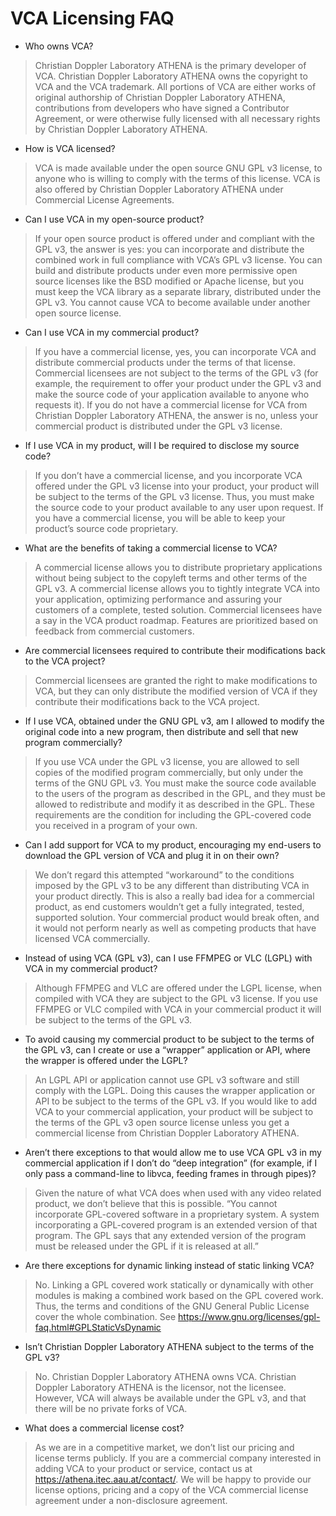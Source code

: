 VCA Licensing FAQ
==================

- Who owns VCA?
> Christian Doppler Laboratory ATHENA is the primary developer of VCA.  Christian Doppler Laboratory ATHENA owns the copyright to VCA and the VCA trademark.  All portions of VCA are either works of original authorship of Christian Doppler Laboratory ATHENA, contributions from developers who have signed a Contributor Agreement, or were otherwise fully licensed with all necessary rights by Christian Doppler Laboratory ATHENA.

- How is VCA licensed?
> VCA is made available under the open source GNU GPL v3 license, to anyone who is willing to comply with the terms of this license.  VCA is also offered by Christian Doppler Laboratory ATHENA under Commercial License Agreements.

- Can I use VCA in my open-source product?
> If your open source product is offered under and compliant with the GPL v3, the answer is yes:  you can incorporate and distribute the combined work in full compliance with VCA’s GPL v3 license.  You can build and distribute products under even more permissive open source licenses like the BSD modified or Apache license, but you must keep the VCA library as a separate library, distributed under the GPL v3.  You cannot cause VCA to become available under another open source license.

- Can I use VCA in my commercial product?
> If you have a commercial license, yes, you can incorporate VCA and distribute commercial products under the terms of that license.  Commercial licensees are not subject to the terms of the GPL v3 (for example, the requirement to offer your product under the GPL v3 and make the source code of your application available to anyone who requests it).  If you do not have a commercial license for VCA from Christian Doppler Laboratory ATHENA, the answer is no, unless your commercial product is distributed under the GPL v3 license.

- If I use VCA in my product, will I be required to disclose my source code?
> If you don’t have a commercial license, and you incorporate VCA offered under the GPL v3 license into your product, your product will be subject to the terms of the GPL v3 license.  Thus, you must make the source code to your product available to any user upon request.  If you have a commercial license, you will be able to keep your product’s source code proprietary.

- What are the benefits of taking a commercial license to VCA?
> A commercial license allows you to distribute proprietary applications without being subject to the copyleft terms and other terms of the GPL v3. A commercial license allows you to tightly integrate VCA into your application, optimizing performance and assuring your customers of a complete, tested solution. Commercial licensees have a say in the VCA product roadmap.  Features are prioritized based on feedback from commercial customers.

- Are commercial licensees required to contribute their modifications back to the VCA project?
> Commercial licensees are granted the right to make modifications to VCA, but they can only distribute the modified version of VCA if they contribute their modifications back to the VCA project.

- If I use VCA, obtained under the GNU GPL v3, am I allowed to modify the original code into a new program, then distribute and sell that new program commercially?
> If you use VCA under the GPL v3 license, you are allowed to sell copies of the modified program commercially, but only under the terms of the GNU GPL v3.  You must make the source code available to the users of the program as described in the GPL, and they must be allowed to redistribute and modify it as described in the GPL.  These requirements are the condition for including the GPL-covered code you received in a program of your own.

- Can I add support for VCA to my product, encouraging my end-users to download the GPL version of VCA and plug it in on their own?
> We don’t regard this attempted “workaround” to the conditions imposed by the GPL v3 to be any different than distributing VCA in your product directly. This is also a really bad idea for a commercial product, as end customers wouldn’t get a fully integrated, tested, supported solution.  Your commercial product would break often, and it would not perform nearly as well as competing products that have licensed VCA commercially.

- Instead of using VCA (GPL v3), can I use FFMPEG or VLC (LGPL) with VCA in my commercial product?
> Although FFMPEG and VLC are offered under the LGPL license, when compiled with VCA they are subject to the GPL v3 license.  If you use FFMPEG or VLC compiled with VCA in your commercial product it will be subject to the terms of the GPL v3.

- To avoid causing my commercial product to be subject to the terms of the GPL v3, can I create or use a “wrapper” application or API, where the wrapper is offered under the LGPL?
> An LGPL API or application cannot use GPL v3 software and still comply with the LGPL.  Doing this causes the wrapper application or API to be subject to the terms of the GPL v3.  If you would like to add VCA to your commercial application, your product will be subject to the terms of the GPL v3 open source license unless you get a commercial license from Christian Doppler Laboratory ATHENA.

- Aren’t there exceptions to that would allow me to use VCA GPL v3 in my commercial application if I don’t do “deep integration” (for example, if I only pass a command-line to libvca, feeding frames in through pipes)?
> Given the nature of what VCA does when used with any video related product, we don’t believe that this is possible. “You cannot incorporate GPL-covered software in a proprietary system.  A system incorporating a GPL-covered program is an extended version of that program. The GPL says that any extended version of the program must be released under the GPL if it is released at all.”

- Are there exceptions for dynamic linking instead of static linking VCA?
> No. Linking a GPL covered work statically or dynamically with other modules is making a combined work based on the GPL covered work. Thus, the terms and conditions of the GNU General Public License cover the whole combination.  See https://www.gnu.org/licenses/gpl-faq.html#GPLStaticVsDynamic

- Isn’t Christian Doppler Laboratory ATHENA subject to the terms of the GPL v3?
> No.  Christian Doppler Laboratory ATHENA owns VCA.  Christian Doppler Laboratory ATHENA is the licensor, not the licensee.  However, VCA will always be available under the GPL v3, and that there will be no private forks of VCA.

- What does a commercial license cost?
> As we are in a competitive market, we don’t list our pricing and license terms publicly. If you are a commercial company interested in adding VCA to your product or service, contact us at https://athena.itec.aau.at/contact/.  We will be happy to provide our license options, pricing and a copy of the VCA commercial license agreement under a non-disclosure agreement.

